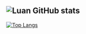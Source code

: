 
  
![Luan GitHub stats](https://github-readme-stats.vercel.app/api?username=luanullmann&show_icons=true&theme=radical)
--
[![Top Langs](https://github-readme-stats.vercel.app/api/top-langs/?username=anuraghazra&langs_count=8)](https://github.com/anuraghazra/github-readme-stats)




